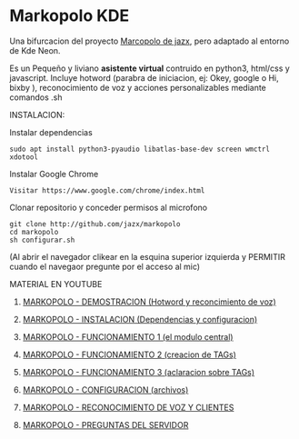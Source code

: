 # Markopolo KDE
Una bifurcacion del proyecto [Marcopolo de jazx](https://github.com/jazx/markopolo), pero adaptado al entorno de Kde Neon.

Es un Pequeño y liviano **asistente virtual** contruido en python3, html/css y javascript.
Incluye hotword (parabra de iniciacion, ej: Okey, google o Hi, bixby ), reconocimiento de voz y acciones personalizables mediante comandos .sh 

INSTALACION:

Instalar dependencias

    sudo apt install python3-pyaudio libatlas-base-dev screen wmctrl xdotool

Instalar Google Chrome

    Visitar https://www.google.com/chrome/index.html

Clonar repositorio y conceder permisos al microfono

    git clone http://github.com/jazx/markopolo
    cd markopolo
    sh configurar.sh

(Al abrir el navegador clikear en la esquina superior izquierda y PERMITIR cuando el navegaor pregunte por el acceso al mic)


MATERIAL EN YOUTUBE

1. [MARKOPOLO - DEMOSTRACION (Hotword y reconcimiento de voz)](https://youtu.be/nRRHNWvaryU)

1. [MARKOPOLO - INSTALACION (Dependencias y configuracion)](https://youtu.be/PpXvSYYjAzw)

1. [MARKOPOLO - FUNCIONAMIENTO 1 (el modulo central)](https://youtu.be/1I5hvOpqUqc)

1. [MARKOPOLO - FUNCIONAMIENTO 2 (creacion de TAGs)](https://youtu.be/PVjIfOx0BOw)

1. [MARKOPOLO - FUNCIONAMIENTO 3 (aclaracion sobre TAGs)](https://youtu.be/45zVzhgyUzE)

1. [MARKOPOLO - CONFIGURACION (archivos)](https://youtu.be/WiW1LX7GFB4)

1. [MARKOPOLO - RECONOCIMIENTO DE VOZ Y CLIENTES](https://youtu.be/GAmsE9reBuo)

1. [MARKOPOLO - PREGUNTAS DEL SERVIDOR](https://youtu.be/HFI8qgM8ZwE)



